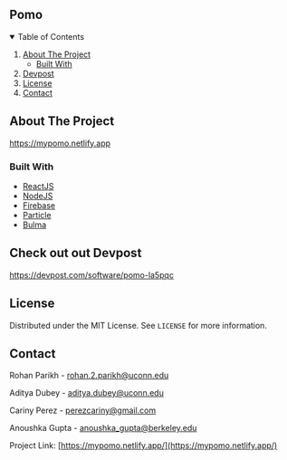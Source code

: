 <!-- PROJECT LOGO -->

## Pomo

<!-- TABLE OF CONTENTS -->
<details open="open">
  <summary>Table of Contents</summary>
  <ol>
    <li>
      <a href="#about-the-project">About The Project</a>
      <ul>
        <li><a href="#built-with">Built With</a></li>
      </ul>
    </li>
    <li><a href="#check-out-the-Devpost">Devpost</a></li>
    <li><a href="#license">License</a></li>
    <li><a href="#contact">Contact</a></li>
  </ol>
</details>

<!-- ABOUT THE PROJECT -->

## About The Project

https://mypomo.netlify.app

### Built With

-   [ReactJS](https://getbootstrap.com)
-   [NodeJS](https://jquery.com)
-   [Firebase](https://laravel.com)
-   [Particle](https://laravel.com)
-   [Bulma](https://laravel.com)


<!-- USAGE EXAMPLES -->

## Check out out Devpost

https://devpost.com/software/pomo-la5pqc

<!-- LICENSE -->

## License

Distributed under the MIT License. See `LICENSE` for more information.

<!-- CONTACT -->

## Contact

Rohan Parikh - rohan.2.parikh@uconn.edu

Aditya Dubey - aditya.dubey@uconn.edu

Cariny Perez - perezcariny@gmail.com

Anoushka Gupta - anoushka_gupta@berkeley.edu

Project Link: [https://mypomo.netlify.app/](https://mypomo.netlify.app/)

<!-- MARKDOWN LINKS & IMAGES -->
<!-- https://www.markdownguide.org/basic-syntax/#reference-style-links -->

[contributors-shield]: https://img.shields.io/github/contributors/othneildrew/Best-README-Template.svg?style=for-the-badge
[contributors-url]: https://github.com/othneildrew/Best-README-Template/graphs/contributors
[forks-shield]: https://img.shields.io/github/forks/othneildrew/Best-README-Template.svg?style=for-the-badge
[forks-url]: https://github.com/othneildrew/Best-README-Template/network/members
[stars-shield]: https://img.shields.io/github/stars/othneildrew/Best-README-Template.svg?style=for-the-badge
[stars-url]: https://github.com/othneildrew/Best-README-Template/stargazers
[issues-shield]: https://img.shields.io/github/issues/othneildrew/Best-README-Template.svg?style=for-the-badge
[issues-url]: https://github.com/othneildrew/Best-README-Template/issues
[license-shield]: https://img.shields.io/github/license/othneildrew/Best-README-Template.svg?style=for-the-badge
[license-url]: https://github.com/othneildrew/Best-README-Template/blob/master/LICENSE.txt
[linkedin-shield]: https://img.shields.io/badge/-LinkedIn-black.svg?style=for-the-badge&logo=linkedin&colorB=555
[linkedin-url]: https://linkedin.com/in/othneildrew
[product-screenshot]: images/screenshot.png
